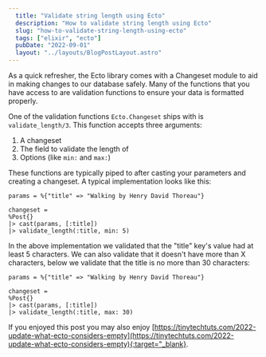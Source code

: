 ```yaml
---
  title: "Validate string length using Ecto"
  description: "How to validate string length using Ecto"
  slug: "how-to-validate-string-length-using-ecto"
  tags: ["elixir", "ecto"]
  pubDate: "2022-09-01"
  layout: "../layouts/BlogPostLayout.astro"
---
```


As a quick refresher, the Ecto library comes with a Changeset module to aid in making changes to our database safely. Many of the functions that you have access to are validation functions to ensure your data is formatted properly. 

One of the validation functions `Ecto.Changeset` ships with is `validate_length/3`. This function accepts three arguments:
1. A changeset
2. The field to validate the length of
3. Options (like `min:` and `max:`)

These functions are typically piped to after casting your parameters and creating a changeset. A typical implementation looks like this:

```
params = %{"title" => "Walking by Henry David Thoreau"} 

changeset =					
%Post{}
|> cast(params, [:title])
|> validate_length(:title, min: 5) 
```

In the above implementation we validated that the "title" key's value had at least 5 characters. We can also validate that it doesn't have more than X characters, below we validate that the title is no more than 30 characters:

```
params = %{"title" => "Walking by Henry David Thoreau"} 

changeset =					
%Post{}
|> cast(params, [:title])
|> validate_length(:title, max: 30) 
```

If you enjoyed this post you may also enjoy [https://tinytechtuts.com/2022-update-what-ecto-considers-empty](https://tinytechtuts.com/2022-update-what-ecto-considers-empty){:target="_blank}.